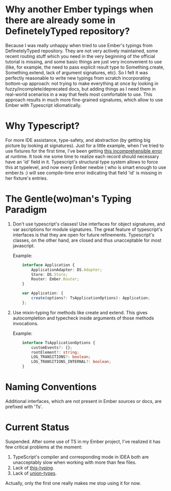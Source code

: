 # Why another Ember typings when there are already some in DefinetelyTyped repository?

Because I was really unhappy when tried to use Ember's typings from DefinetelyTyped repository.
They are not very actively maintained, some recent routing stuff which you need in the very beginning of
the official tutorial is missing, and some basic things are just very inconvenient to use (like,
for example, the need to pass explicit result type to Something.create, Something.extend,
lack of argument signatures, etc). So I felt it was perfectly reasonable to write new typings from scratch incorporating
bottom-up approach: not trying to make everything at once by looking in fuzzy/incomplete/deprecated docs,
but adding things as I need them in real-world scenarios in a way that feels most comfortable to use.
This approach results in much more fine-grained signatures, which allow to use Ember with Typescript idiomatically.

# Why Typescript?

For more IDE assistance, type-safety, and abstraction (by getting big picture by looking at signatures).
Just for a little example, when I've tried to use fixtures for the first time,
I've been getting [this incomprehensible error](http://pastebin.com/pcYXGtxy) at runtime. It took me some time
to realize each record should necessary have an 'id' field in it.
Typescript's structural type system allows to force this at typelevel,
and now every Ember newbie ( who is smart enough to use ember.ts :) will see
compile-time error indicating that field 'id' is missing in her fixture's entries.

# The Gentle(wo)man's Typing Paradigm

1. Don't use typescript's classes! Use interfaces for object signatures, and var ascriptions for module signatures.
    The great feature of typescript's interfaces is that they are open for future refinements. Typescript's classes,
    on the other hand, are closed and thus unacceptable for most javascript.

    Example:

    ```ts
        interface Application {
            ApplicationAdapter: DS.Adapter;
            Store: DS.Store;
            Router: Ember.Router;
        }

        var Application: {
            create(options?: TsApplicationOptions): Application;
        };
    ```

2. Use mixin-typing for methods like create and extend.
    This gives autocompletion and typecheck inside arguments of those methods invocations.

    Example:

    ```ts
        interface TsApplicationOptions {
            customEvents?: {};
            rootElement?: string;
            LOG_TRANSITIONS?: boolean;
            LOG_TRANSITIONS_INTERNAL?: boolean;
        }
    ```

# Naming Conventions

Additional interfaces, which are not present in Ember sources or docs, are prefixed with 'Ts'.

# Current Status

Suspended. After some use of TS in my Ember project, I've realized it has few critical problems at the moment:

1. TypeScript's compiler and corresponding mode in IDEA both
   are unacceptably slow when working with more than few files.
2. Lack of [this-typing](https://typescript.codeplex.com/workitem/507).
3. Lack of [union-types](https://typescript.codeplex.com/workitem/1364).

Actually, only the first one really makes me stop using it for now.
